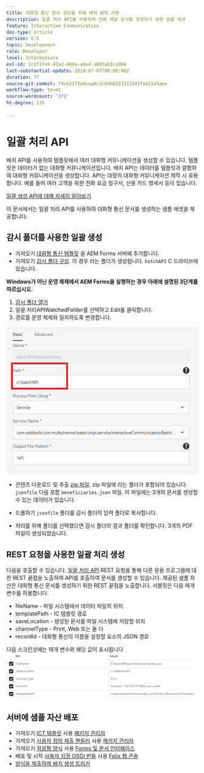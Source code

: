 ```yaml
---
title: 대화형 통신 문서 생성을 위해 배치 API 사용
description: 일괄 처리 API를 사용하여 인쇄 채널 문서를 생성하기 위한 샘플 에셋
feature: Interactive Communication
doc-type: article
version: 6.5
topic: Development
role: Developer
level: Intermediate
exl-id: 2cdf37e6-42ad-469a-a6e4-a693ab2ca908
last-substantial-update: 2019-07-07T00:00:00Z
duration: 77
source-git-commit: f4c621f3a9caa8c2c64b8323312343fe421a5aee
workflow-type: tm+mt
source-wordcount: '371'
ht-degree: 13%

---
```


# 일괄 처리 API

배치 API를 사용하여 템플릿에서 여러 대화형 커뮤니케이션을 생성할 수 있습니다. 템플릿은 데이터가 없는 대화형 커뮤니케이션입니다. 배치 API는 데이터를 템플릿과 결합하여 대화형 커뮤니케이션을 생성합니다. API는 대량의 대화형 커뮤니케이션 제작 시 유용합니다. 예를 들어 여러 고객을 위한 전화 요금 청구서, 신용 카드 명세서 등이 있습니다.

[일괄 생성 API에 대해 자세히 알아보기](https://experienceleague.adobe.com/docs/experience-manager-65/forms/interactive-communications/generate-multiple-interactive-communication-using-batch-api.html)

이 문서에서는 일괄 처리 API를 사용하여 대화형 통신 문서를 생성하는 샘플 에셋을 제공합니다.

## 감시 폴더를 사용한 일괄 생성

* 가져오기 [대화형 통신 템플릿](assets/Beneficiaries-confirmation.zip) 을 AEM Forms 서버에 추가합니다.
* 가져오기 [감시 폴더 구성](assets/batch-generation-api.zip). 이 경우 라는 폴더가 생성됩니다. `batchAPI` C 드라이브에 있습니다.

**Windows가 아닌 운영 체제에서 AEM Forms을 실행하는 경우 아래에 설명된 3단계를 따르십시오.**

1. [감시 폴더 열기](http://localhost:4502/libs/fd/core/WatchfolderUI/content/UI.html)
2. 일괄 처리APIWatchedFolder를 선택하고 Edit를 클릭합니다.
3. 경로를 운영 체제와 일치하도록 변경합니다.

![path](assets/watched-folder-batch-api-basic.PNG)

* 콘텐츠 다운로드 및 추출 [zip 파일](assets/jsonfile.zip). zip 파일에 라는 폴더가 포함되어 있습니다. `jsonfile` 다음 포함 `beneficiaries.json` 파일. 이 파일에는 3개의 문서를 생성할 수 있는 데이터가 있습니다.

* 드롭하기 `jsonfile` 폴더를 감시 폴더의 입력 폴더로 복사합니다.
* 처리를 위해 폴더를 선택했으면 감시 폴더의 결과 폴더를 확인합니다. 3개의 PDF 파일이 생성되었습니다.

## REST 요청을 사용한 일괄 처리 생성

다음을 호출할 수 있습니다. [일괄 처리 API](https://helpx.adobe.com/experience-manager/6-5/forms/javadocs/index.html) REST 요청을 통해 다른 응용 프로그램에 대한 REST 끝점을 노출하여 API를 호출하여 문서를 생성할 수 있습니다.
제공된 샘플 자산은 대화형 통신 문서를 생성하기 위한 REST 끝점을 노출합니다. 서블릿은 다음 매개변수를 허용합니다.

* fileName - 파일 시스템에서 데이터 파일의 위치.
* templatePath - IC 템플릿 경로
* saveLocation - 생성된 문서를 파일 시스템에 저장할 위치
* channelType - Print, Web 또는 둘 다
* recordId - 대화형 통신의 이름을 설정할 요소의 JSON 경로

다음 스크린샷에는 매개 변수와 해당 값이 표시됩니다
![샘플 요청](assets/generate-ic-batch-servlet.PNG)

## 서버에 샘플 자산 배포

* 가져오기 [ICT 템플릿](assets/ICTemplate.zip) 사용 [패키지 관리자](http://localhost:4502/crx/packmgr/index.jsp)
* 가져오기 [사용자 정의 제출 핸들러](assets/BatchAPICustomSubmit.zip) 사용 [패키지 관리자](http://localhost:4502/crx/packmgr/index.jsp)
* 가져오기 [적응형 양식](assets/BatchGenerationAPIAF.zip) 사용 [Forms 및 문서 인터페이스](http://localhost:4502/aem/forms.html/content/dam/formsanddocuments)
* 배포 및 시작 [사용자 지정 OSGI 번들](assets/batchgenerationapi.batchgenerationapi.core-1.0-SNAPSHOT.jar) 사용 [Felix 웹 콘솔](http://localhost:4502/system/console/bundles)
* [양식을 제출하여 배치 생성 트리거](http://localhost:4502/content/dam/formsanddocuments/batchgenerationapi/jcr:content?wcmmode=disabled)
